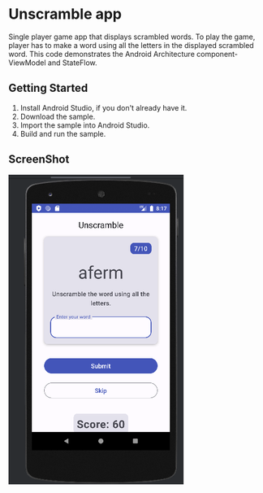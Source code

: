 Unscramble app
=================================

Single player game app that displays scrambled words. To play the game, player has to make a
word using all the letters in the displayed scrambled word.
This code demonstrates the Android Architecture component- ViewModel and StateFlow.


Getting Started
---------------
1. Install Android Studio, if you don't already have it.
2. Download the sample.
3. Import the sample into Android Studio.
4. Build and run the sample.



ScreenShot
------------
<img src = "images/Screenshot-1.png">

